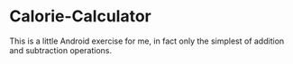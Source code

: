 # Calorie-Calculator

This is a little Android exercise for me, in fact only the simplest of addition and subtraction operations.
